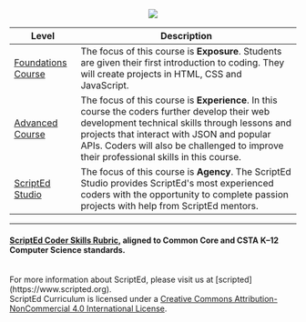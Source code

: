 <p align="center"> <img src="http://i.imgur.com/KxRicIt.png" ></p>

|Level|Description|
|----|----|
|[Foundations Course](foundations)| The focus of this course is **Exposure**. Students are given their first introduction to coding. They will create projects in HTML, CSS and JavaScript.|
|[Advanced Course](advanced)| The focus of this course is **Experience**. In this course the coders further develop their web development technical skills through lessons and projects that interact with JSON and popular APIs. Coders will also be challenged to improve their professional skills in this course.|
|[ScriptEd Studio](studio)| The focus of this course is **Agency**. The ScriptEd Studio provides ScriptEd's most experienced coders with the opportunity to complete passion projects with help from ScriptEd mentors.|

-----

<h4><a href="LINK HERE"> ScriptEd Coder Skills Rubric,</a> aligned to Common Core and CSTA K–12 Computer Science standards.</h4>
<br>
For more information about ScriptEd, please visit us at [scripted](https://www.scripted.org). 
<br>
ScriptEd Curriculum is licensed under a <a rel="license" href="http://creativecommons.org/licenses/by-nc/4.0/">Creative Commons Attribution-NonCommercial 4.0 International License</a>. 
